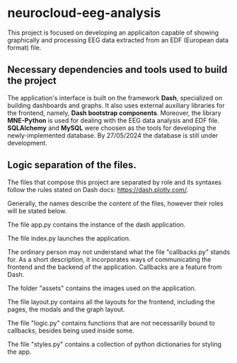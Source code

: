 # neurocloud-eeg-analysis
This project is focused on developing an applicaiton capable of showing graphically and processing EEG data extracted from an EDF (European data format) file.

## Necessary dependencies and tools used to build the project
The application's interface is built on the framework **Dash**, specialized on building dashboards and graphs. It also uses external auxiliary libraries for the frontend, namely, **Dash bootstrap components**.
Moreover, the library **MNE-Python** is used for dealing with the EEG data analysis and EDF file.
**SQLAlchemy** and **MySQL** were choosen as the tools for developing the newly-implemented database. By 27/05/2024 the database is still under development.

## Logic separation of the files.

The files that compose this project are separated by role and its syntaxes follow the rules stated on Dash docs: https://dash.plotly.com/.

Generally, the names describe the content of the files, however their roles will be stated below.

The file app.py contains the instance of the dash application.

The file index.py launches the application.

The ordinary person may not understand what the file "callbacks.py" stands for. As a short description, it incorporates ways of communicating the frontend and the backend of the application. Callbacks are a feature from Dash.

The folder "assets" contains the images used on the application.

The file layout.py contains all the layouts for the frontend, including the pages, the modals and the graph layout.

The file "logic.py" contains functions that are not necessarilly bound to callbacks, besides being used inside some.

The file "styles.py" contains a collection of python dictionaries for styling the app.

